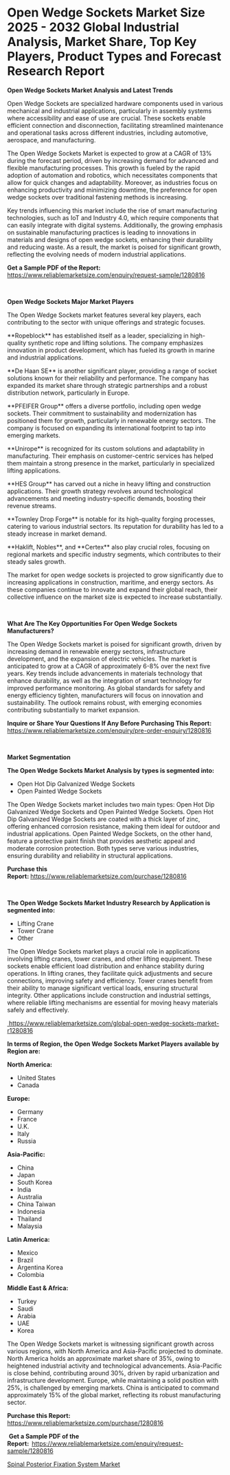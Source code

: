 <p><h1>Open Wedge Sockets Market Size 2025 - 2032 Global Industrial Analysis, Market Share, Top Key Players, Product Types and Forecast Research Report</h1></p><p><strong>Open Wedge Sockets Market Analysis and Latest Trends</strong></p>
<p><p>Open Wedge Sockets are specialized hardware components used in various mechanical and industrial applications, particularly in assembly systems where accessibility and ease of use are crucial. These sockets enable efficient connection and disconnection, facilitating streamlined maintenance and operational tasks across different industries, including automotive, aerospace, and manufacturing.</p><p>The Open Wedge Sockets Market is expected to grow at a CAGR of 13% during the forecast period, driven by increasing demand for advanced and flexible manufacturing processes. This growth is fueled by the rapid adoption of automation and robotics, which necessitates components that allow for quick changes and adaptability. Moreover, as industries focus on enhancing productivity and minimizing downtime, the preference for open wedge sockets over traditional fastening methods is increasing.</p><p>Key trends influencing this market include the rise of smart manufacturing technologies, such as IoT and Industry 4.0, which require components that can easily integrate with digital systems. Additionally, the growing emphasis on sustainable manufacturing practices is leading to innovations in materials and designs of open wedge sockets, enhancing their durability and reducing waste. As a result, the market is poised for significant growth, reflecting the evolving needs of modern industrial applications.</p></p>
<p><strong>Get a Sample PDF of the Report:&nbsp;</strong> <a href="https://www.reliablemarketsize.com/enquiry/request-sample/1280816?utm_campaign=2324&utm_medium=2&utm_source=Github&utm_content=ia&utm_term=24032025&utm_id=open-wedge-sockets">https://www.reliablemarketsize.com/enquiry/request-sample/1280816</a></p>
<p>&nbsp;</p>
<p><strong>Open Wedge Sockets Major Market Players</strong></p>
<p><p>The Open Wedge Sockets market features several key players, each contributing to the sector with unique offerings and strategic focuses. </p><p>**Ropeblock** has established itself as a leader, specializing in high-quality synthetic rope and lifting solutions. The company emphasizes innovation in product development, which has fueled its growth in marine and industrial applications. </p><p>**De Haan SE** is another significant player, providing a range of socket solutions known for their reliability and performance. The company has expanded its market share through strategic partnerships and a robust distribution network, particularly in Europe.</p><p>**PFEIFER Group** offers a diverse portfolio, including open wedge sockets. Their commitment to sustainability and modernization has positioned them for growth, particularly in renewable energy sectors. The company is focused on expanding its international footprint to tap into emerging markets.</p><p>**Unirope** is recognized for its custom solutions and adaptability in manufacturing. Their emphasis on customer-centric services has helped them maintain a strong presence in the market, particularly in specialized lifting applications.</p><p>**HES Group** has carved out a niche in heavy lifting and construction applications. Their growth strategy revolves around technological advancements and meeting industry-specific demands, boosting their revenue streams.</p><p>**Townley Drop Forge** is notable for its high-quality forging processes, catering to various industrial sectors. Its reputation for durability has led to a steady increase in market demand.</p><p>**Haklift, Nobles**, and **Certex** also play crucial roles, focusing on regional markets and specific industry segments, which contributes to their steady sales growth.</p><p>The market for open wedge sockets is projected to grow significantly due to increasing applications in construction, maritime, and energy sectors. As these companies continue to innovate and expand their global reach, their collective influence on the market size is expected to increase substantially.</p></p>
<p>&nbsp;</p>
<p><strong>What Are The Key Opportunities For Open Wedge Sockets Manufacturers?</strong></p>
<p><p>The Open Wedge Sockets market is poised for significant growth, driven by increasing demand in renewable energy sectors, infrastructure development, and the expansion of electric vehicles. The market is anticipated to grow at a CAGR of approximately 6-8% over the next five years. Key trends include advancements in materials technology that enhance durability, as well as the integration of smart technology for improved performance monitoring. As global standards for safety and energy efficiency tighten, manufacturers will focus on innovation and sustainability. The outlook remains robust, with emerging economies contributing substantially to market expansion.</p></p>
<p><strong>Inquire or Share Your Questions If Any Before Purchasing This Report:</strong> <a href="https://www.reliablemarketsize.com/enquiry/pre-order-enquiry/1280816?utm_campaign=2324&utm_medium=2&utm_source=Github&utm_content=ia&utm_term=24032025&utm_id=open-wedge-sockets">https://www.reliablemarketsize.com/enquiry/pre-order-enquiry/1280816</a></p>
<p>&nbsp;</p>
<p><strong>Market Segmentation</strong></p>
<p><strong>The Open Wedge Sockets Market Analysis by types is segmented into:</strong></p>
<p><ul><li>Open Hot Dip Galvanized Wedge Sockets</li><li>Open Painted Wedge Sockets</li></ul></p>
<p><p>The Open Wedge Sockets market includes two main types: Open Hot Dip Galvanized Wedge Sockets and Open Painted Wedge Sockets. Open Hot Dip Galvanized Wedge Sockets are coated with a thick layer of zinc, offering enhanced corrosion resistance, making them ideal for outdoor and industrial applications. Open Painted Wedge Sockets, on the other hand, feature a protective paint finish that provides aesthetic appeal and moderate corrosion protection. Both types serve various industries, ensuring durability and reliability in structural applications.</p></p>
<p><strong>Purchase this Report:&nbsp;</strong><a href="https://www.reliablemarketsize.com/purchase/1280816?utm_campaign=2324&utm_medium=2&utm_source=Github&utm_content=ia&utm_term=24032025&utm_id=open-wedge-sockets">https://www.reliablemarketsize.com/purchase/1280816</a></p>
<p>&nbsp;</p>
<p><strong>The Open Wedge Sockets Market Industry Research by Application is segmented into:</strong></p>
<p><ul><li>Lifting Crane</li><li>Tower Crane</li><li>Other</li></ul></p>
<p><p>The Open Wedge Sockets market plays a crucial role in applications involving lifting cranes, tower cranes, and other lifting equipment. These sockets enable efficient load distribution and enhance stability during operations. In lifting cranes, they facilitate quick adjustments and secure connections, improving safety and efficiency. Tower cranes benefit from their ability to manage significant vertical loads, ensuring structural integrity. Other applications include construction and industrial settings, where reliable lifting mechanisms are essential for moving heavy materials safely and effectively.</p></p>
<p><a href="https://www.reliablemarketsize.com/global-open-wedge-sockets-market-r1280816?utm_campaign=2324&utm_medium=2&utm_source=Github&utm_content=ia&utm_term=24032025&utm_id=open-wedge-sockets">&nbsp;https://www.reliablemarketsize.com/global-open-wedge-sockets-market-r1280816</a></p>
<p><strong>In terms of Region, the Open Wedge Sockets Market Players available by Region are:</strong></p>
<p>
    <p> <strong> North America: </strong>
        <ul>
            <li>United States</li>
            <li>Canada</li>
        </ul>
        </p> 
    <p> <strong> Europe: </strong>
        <ul>
            <li>Germany</li>
            <li>France</li>
            <li>U.K.</li>
            <li>Italy</li>
            <li>Russia</li>
        </ul>
        </p> 
    <p> <strong> Asia-Pacific: </strong>
        <ul>
            <li>China</li>
            <li>Japan</li>
            <li>South Korea</li>
            <li>India</li>
            <li>Australia</li>
            <li>China Taiwan</li>
            <li>Indonesia</li>
            <li>Thailand</li>
            <li>Malaysia</li>
        </ul>
        </p> 
    <p> <strong> Latin America: </strong>
        <ul>
            <li>Mexico</li>
            <li>Brazil</li>
            <li>Argentina Korea</li>
            <li>Colombia</li>
        </ul>
        </p> 
    <p> <strong> Middle East & Africa: </strong>
        <ul>
            <li>Turkey</li>
            <li>Saudi</li>
            <li>Arabia</li>
            <li>UAE</li>
            <li>Korea</li>
        </ul>
    </p>
    </p>
<p><p>The Open Wedge Sockets market is witnessing significant growth across various regions, with North America and Asia-Pacific projected to dominate. North America holds an approximate market share of 35%, owing to heightened industrial activity and technological advancements. Asia-Pacific is close behind, contributing around 30%, driven by rapid urbanization and infrastructure development. Europe, while maintaining a solid position with 25%, is challenged by emerging markets. China is anticipated to command approximately 15% of the global market, reflecting its robust manufacturing sector.</p></p>
<p><strong>Purchase this Report: </strong><a href="https://www.reliablemarketsize.com/purchase/1280816?utm_campaign=2324&utm_medium=2&utm_source=Github&utm_content=ia&utm_term=24032025&utm_id=open-wedge-sockets">https://www.reliablemarketsize.com/purchase/1280816</a></p>
<p>&nbsp;<strong>Get a Sample PDF of the Report:&nbsp;&nbsp;</strong><a href="https://www.reliablemarketsize.com/enquiry/request-sample/1280816?utm_campaign=2324&utm_medium=2&utm_source=Github&utm_content=ia&utm_term=24032025&utm_id=open-wedge-sockets">https://www.reliablemarketsize.com/enquiry/request-sample/1280816</a></p>
<p><strong></strong></p>
<p><p><a href="https://github.com/kbollin866/Market-Research-Report-List-1/blob/main/spinal-posterior-fixation-system-market.md?utm_campaign=2324&utm_medium=2&utm_source=Github&utm_content=ia&utm_term=24032025&utm_id=open-wedge-sockets">Spinal Posterior Fixation System Market</a></p></p>